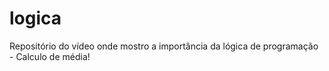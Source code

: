 # logica
Repositório do vídeo onde mostro a importância da lógica de programação - Calculo de média!
